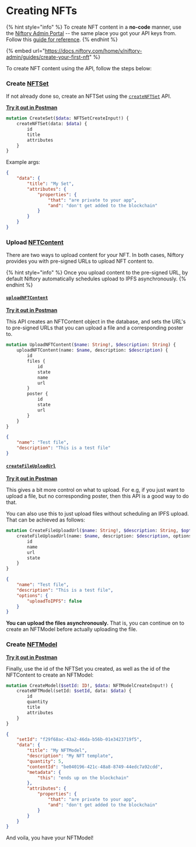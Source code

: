 # Creating NFTs

{% hint style="info" %}
To create NFT content in a **no-code** manner, use the [Niftory Admin Portal](../../getting-started/niftory-admin-portal.md) -- the same place you got your API keys from. Follow this [guide for reference](https://docs.niftory.com/home/v/admin/guides/create-your-first-nft).
{% endhint %}

{% embed url="https://docs.niftory.com/home/v/niftory-admin/guides/create-your-first-nft" %}

To create NFT content using the API, follow the steps below:

### Create [NFTSet](https://graphql.docs.niftory.com/#definition-NFTSet)

If not already done so, create an NFTSet using the [`createNFTSet`](https://graphql.docs.niftory.com/#definition-NFTSet) API.

[**Try it out in Postman**](https://www.postman.com/dark-star-402968/workspace/niftory/request/22409520-77ed82c3-cabc-47a3-b4d5-501e26e2988b)

```graphql
mutation CreateSet($data: NFTSetCreateInput!) {
    createNFTSet(data: $data) {
        id
        title
        attributes
    }
}
```

Example args:

```json
{
    "data": {
        "title": "My Set",
        "attributes": {
            "properties": {
                "that": "are private to your app",
                "and": "don't get added to the blockchain"
            }
        }
    }
}
```

### Upload [NFTContent](https://graphql.docs.niftory.com/#definition-NFTContent)

There are two ways to upload content for your NFT. In both cases, Niftory provides you with pre-signed URLs to upload NFT content to.&#x20;

{% hint style="info" %}
Once you upload content to the pre-signed URL, by default Niftory automatically schedules upload to IPFS asynchronously.
{% endhint %}

#### [`uploadNFTContent`](https://graphql.docs.niftory.com/#mutation-uploadNFTContent)

[**Try it out in Postman**](https://www.postman.com/dark-star-402968/workspace/niftory/request/22409520-47f10f00-68a7-4808-9d74-eb4c5207cc6c)

This API creates an NFTContent object in the database, and sets the URL's to pre-signed URLs that you can upload a file and a corresponding poster to.

```graphql
mutation UploadNFTContent($name: String!, $description: String) {
    uploadNFTContent(name: $name, description: $description) {
        id
        files {
            id
            state
            name
            url
        }
        poster {
            id
            state
            url
        }
    }
}
```

```json
{
    "name": "Test file",
    "description": "This is a test file"
}
```

#### [`createFileUploadUrl`](https://graphql.docs.niftory.com/#mutation-createFileUploadUrl)

[**Try it out in Postman**](https://www.postman.com/dark-star-402968/workspace/niftory/request/22409520-75f3bfe8-8dbc-449f-a9cc-cfa937cb4f4a)

This gives a bit more control on what to upload. For e.g, if you just want to upload a file, but no corresponding poster, then this API is a good way to do that.&#x20;

You can also use this to just upload files without scheduling an IPFS upload. That can be achieved as follows:

```graphql
mutation CreateFileUploadUrl($name: String!, $description: String, $options: CreateFileOptionsInput!) {
    createFileUploadUrl(name: $name, description: $description, options: $options) {
        id
        name
        url
        state
    }
}
```

```json
{
    "name": "Test file",
    "description": "This is a test file",
    "options": {
        "uploadToIPFS": false
    }
}
```

**You can upload the files asynchronously.** That is, you can continue on to create an NFTModel before actually uploading the file.

### Create [NFTModel](https://graphql.docs.niftory.com/#definition-NFTModel)

[**Try it out in Postman**](https://www.postman.com/dark-star-402968/workspace/niftory/request/22409520-518200b4-5635-45d6-b325-bf7f062ef99d)

Finally, use the id of the NFTSet you created, as well as the id of the NFTContent to create an NFTModel:

```graphql
mutation CreateModel($setId: ID!, $data: NFTModelCreateInput!) {
    createNFTModel(setId: $setId, data: $data) {
        id
        quantity
        title
        attributes
    }
}
```

```json
{
    "setId": "f29f68ac-43a2-46da-b56b-01e3423719f5",
    "data": {
        "title": "My NFTModel",
        "description": "My NFT template",
        "quantity": 5,
        "contentId": "be040196-421c-48a8-8749-44edc7a92cdd",
        "metadata": {
            "this": "ends up on the blockchain"
        },
        "attributes": {
            "properties": {
                "that": "are private to your app",
                "and": "don't get added to the blockchain"
            }
        }
    }
}
```

And voila, you have your NFTModel!
